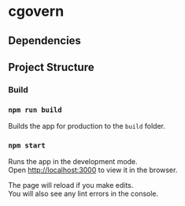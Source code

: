 # cgovern

## Dependencies

## Project Structure

### Build

### `npm run build`

Builds the app for production to the `build` folder.<br />

### `npm start`

Runs the app in the development mode.<br />
Open [http://localhost:3000](http://localhost:3000) to view it in the browser.

The page will reload if you make edits.<br />
You will also see any lint errors in the console.
